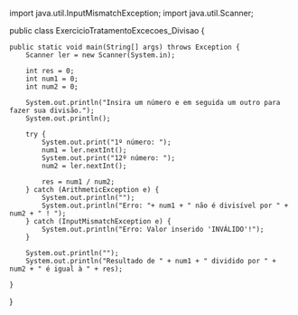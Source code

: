 import java.util.InputMismatchException;
import java.util.Scanner;

public class ExercicioTratamentoExcecoes_Divisao {

	public static void main(String[] args) throws Exception {
		Scanner ler = new Scanner(System.in);

		int res = 0;
		int num1 = 0;
		int num2 = 0;
		
		System.out.println("Insira um número e em seguida um outro para fazer sua divisão.");
		System.out.println();

		try {
			System.out.print("1º número: ");
			num1 = ler.nextInt();
			System.out.print("12º número: ");
			num2 = ler.nextInt();

			res = num1 / num2;
		} catch (ArithmeticException e) {
			System.out.println("");
			System.out.println("Erro: "+ num1 + " não é divisível por " + num2 + " ! ");
		} catch (InputMismatchException e) {
			System.out.println("Erro: Valor inserido 'INVÁLIDO'!");
		}

		System.out.println("");
		System.out.println("Resultado de " + num1 + " dividido por " + num2 + " é igual à " + res);

	}

}
